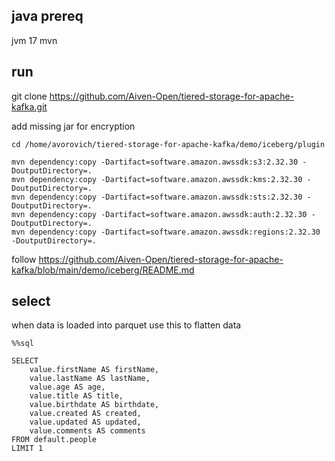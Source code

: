 ## java prereq

jvm 17
mvn

## run 
git clone https://github.com/Aiven-Open/tiered-storage-for-apache-kafka.git

add missing jar for encryption 
``` 
cd /home/avorovich/tiered-storage-for-apache-kafka/demo/iceberg/plugin

mvn dependency:copy -Dartifact=software.amazon.awssdk:s3:2.32.30 -DoutputDirectory=.
mvn dependency:copy -Dartifact=software.amazon.awssdk:kms:2.32.30 -DoutputDirectory=.
mvn dependency:copy -Dartifact=software.amazon.awssdk:sts:2.32.30 -DoutputDirectory=.
mvn dependency:copy -Dartifact=software.amazon.awssdk:auth:2.32.30 -DoutputDirectory=.
mvn dependency:copy -Dartifact=software.amazon.awssdk:regions:2.32.30 -DoutputDirectory=.
```

follow https://github.com/Aiven-Open/tiered-storage-for-apache-kafka/blob/main/demo/iceberg/README.md

## select

when data is loaded into parquet use this to flatten data 

```
%%sql

SELECT 
    value.firstName AS firstName,
    value.lastName AS lastName,
    value.age AS age,
    value.title AS title,
    value.birthdate AS birthdate,
    value.created AS created,
    value.updated AS updated,
    value.comments AS comments
FROM default.people
LIMIT 1
```